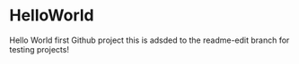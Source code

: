 # HelloWorld
Hello World first Github project
this is adsded to the readme-edit branch for testing projects!
